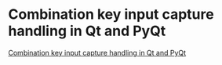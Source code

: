 # Combination key input capture handling in Qt and PyQt
[Combination key input capture handling in Qt and PyQt](https://aiwithcloud.com/2022/09/14/combination_key_input_capture_handling_in_qt_and_pyqt/)